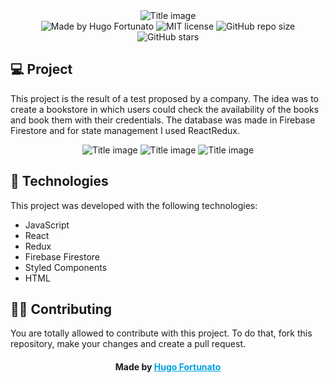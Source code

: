 <div align="center">
  <img alt="Title image" src="https://i.ibb.co/ZHk8zHJ/Grupo-2.jpg">


  <div align="center">
    <img alt="Made by Hugo Fortunato" src="https://img.shields.io/badge/madeby-figormartins-blue">
    <img alt="MIT license" src="https://img.shields.io/badge/license-MIT-red">
    <img alt="GitHub repo size" src="https://img.shields.io/github/repo-size/figormartins/pokemon">
    <img alt="GitHub stars" src="https://img.shields.io/github/stars/figormartins/pokemon?style=social">
  </div>
</div>


## 💻 Project


This project is the result of a test proposed by a company. The idea was to create a bookstore in which users could check the availability of the books and book them with their credentials.
The database was made in Firebase Firestore and for state management I used ReactRedux.

>

<div align="center">
  <img alt="Title image" src="https://i.ibb.co/BT4pJHG/Grupo-3.jpg">
  <img alt="Title image" src="https://i.ibb.co/9rW44H4/artboard-1.jpg">
  <img alt="Title image" src="https://i.ibb.co/Cvb78Gb/artboard-2.jpg">
</div>

>

## 🚀 Technologies

This project was developed with the following technologies:

- JavaScript
- React
- Redux
- Firebase Firestore
- Styled Components
- HTML


>

## 👊🏼 Contributing
You are totally allowed to contribute with this project. To do that, fork this repository, make your changes and create a pull request.

> >

<h4 align="center">
    Made by <a href="https://www.linkedin.com/in/hugofor/" style="color: #00a0df" target="_blank">Hugo Fortunato</a>
</h4>
